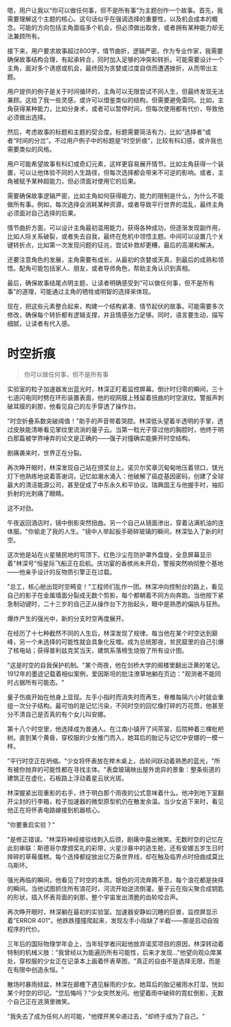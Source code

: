 <ReasoningChainRenderer>
嗯，用户让我以“你可以做任何事，但不是所有事”为主题创作一个故事。首先，我需要理解这个主题的核心。这句话似乎在强调选择的重要性，以及机会成本的概念。可能的方向包括主角面临多个机会，但必须做出取舍，或者拥有某种能力却无法兼顾所有。

接下来，用户要求故事超过800字，情节曲折，逻辑严密。作为专业作家，我需要确保故事结构合理，有起承转合，同时加入足够的冲突和转折。可能需要设计一个主角，面对多个诱惑或机会，最终因为贪婪或过度自信而遭遇挫折，从而带出主题。

用户提供的例子是关于时间循环的，主角可以无限尝试不同人生，但最终发现无法兼顾。这给了我一些灵感，或许可以借鉴类似的结构，但需要避免雷同。比如，主角获得某种能力，比如分身术，或者可以暂停时间，但每次使用都有代价，导致他必须做出选择。

然后，考虑故事的标题和主题的契合度。标题需要简洁有力，比如“选择者”或者“时间的分岔”。不过用户例子中的标题是“时空折痕”，比较有科幻感，或许我也需要类似的风格。

用户可能希望故事有科幻或奇幻元素，这样更容易展开情节。比如主角获得一个装置，可以让他体验不同的人生路径，但每次选择都会带来不可逆的影响。或者，主角被赋予某种超能力，但必须面对使用它的后果。

需要确保故事逻辑严密，比如主角如何获得能力，能力的限制是什么，为什么不能做所有事。例如，每次选择会消耗某种资源，或者导致平行世界的混乱，最终主角必须面对自己选择的后果。

情节曲折方面，可以设计主角最初滥用能力，获得各种成功，但逐渐发现副作用，比如人际关系破裂，或者失去自我，最终在危机中领悟主题。中间可以设置几个关键转折点，比如第一次发现问题的征兆，尝试补救却更糟，最后的高潮和解决。

还要注意角色的发展，主角需要有成长，从最初的贪婪或天真，到最后的成熟和领悟。配角可能包括家人、朋友，或者导师角色，帮助主角认识到真相。

最后，确保故事结尾点明主题，让读者明确感受到“可以做任何事，但不是所有事”的道理，可能通过主角的牺牲或明智的选择来体现。

现在，把这些元素整合起来，构建一个结构紧凑、情节起伏的故事。可能需要多次修改，确保每个转折都有逻辑支撑，并且情感张力足够。同时，语言要生动，描写细腻，让读者有代入感。
</ReasoningChainRenderer>

# 时空折痕

> 你可以做任何事，但不是所有事

实验室的粒子加速器发出蓝光时，林深正盯着监控屏幕。倒计时归零的瞬间，三十七道闪电同时劈在环形装置表面，他的视网膜上残留着扭曲的时空波纹。警报声刺破耳膜的刹那，他看见自己的左手穿透了操作台。

"时空折叠系数突破阈值！"助手的声音带着哭腔。林深低头望着半透明的手掌，透过皮肤能清晰看见掌纹里流淌的量子云。当第一粒光子穿过他的胸腔时，他终于明白那篇被学界唾弃的论文是正确的——强子对撞确实能撕开时空结构。

剧痛袭来时，世界正在分裂。

再次睁开眼时，林深发现自己站在颁奖台上。诺贝尔奖章沉甸甸地压着领口，镁光灯下他熟练地说着答谢词，记忆如潮水涌入：他破解了癌症基因密码，创建了全球最大的清洁能源公司，甚至促成了中东永久和平协议。瑞典国王与他握手时，袖扣折射的光刺痛了眼睛。

这不对劲。

午夜返回酒店时，镜中倒影突然扭曲。另一个自己从镜面渗出，穿着沾满机油的连体服。"你偷走了我的人生。"镜中人举起扳手砸碎玻璃的瞬间，林深坠入了新的时空。

这次他是站在火星殖民地的穹顶下。红色沙尘在防护罩外盘旋，全息屏幕显示着"林深号"恒星际飞船正在启航。庆功宴的香槟尚未开启，警报突然响彻整个基地——他亲手设计的反物质引擎正在过载。

"总工，核心舱出现时空畸变！"工程师们乱作一团。林深冲向控制台的路上，看见自己的影子在金属墙面分裂成无数个剪影，每个都朝着不同方向奔跑。当他按下紧急制动键时，二十三岁的自己正从操作台下方抬起头，眼中是熟悉的偏执与狂热。

爆炸产生的强光中，新的分支时空再度展开。

在经历了十七种截然不同的人生后，林深发现了规律。每当他在某个时空达到巅峰，另一个未选择的可能性就会具象化反噬。成为总统那夜，贫民窟里的自己引爆了核电站；获得普利兹克奖当天，建筑系落榜生烧毁了所有设计图。

"这是时空的自我保护机制。"某个雨夜，他在剑桥大学的阁楼里翻出泛黄的笔记。1912年的墨迹记载着相似案例，爱因斯坦的批注潦草地躺在页边："观测者不能同时占据所有可能态。"

量子伤痕开始在他身上显现。左手小指时而消失时而再生，脊椎每隔六小时就会重组一次分子结构。最可怕的是记忆污染，不同时空的回忆像打碎的万花筒，他甚至分不清自己是否真的有个女儿叫安娜。

第十八个时空里，他选择成为普通人。在江南小镇开了间茶室，后院种着三棵枇杷树。直到某个黄昏，穿校服的少女推门而入，她耳后的胎记与记忆中安娜的一模一样。

"平行时空正在坍缩。"少女将怀表放在榉木桌上，齿轮间跃动着熟悉的蓝光，"所有被你抛弃的可能性都在寻找主体。"表盘玻璃映出屋外诡异的景象：整条街道的建筑正在虚化，石板路上浮动着星云状光斑。

林深握紧出现重影的右手，终于明白那个雨夜的公式意味着什么。他冲到地下室翻开尘封的行李箱，粒子加速器的微型原型机仍在散发余温。当少女追下来时，看见他正在将怀表电路嫁接到机器核心。

"你要重启实验？"

"是修正错误。"林深将神经接驳线刺入后颈，剧痛中露出微笑。无数时空的记忆在此刻串联：斯德哥尔摩颁奖礼的彩带，火星沙暴中的逃生舱，还有安娜五岁生日时摔碎的草莓蛋糕。每个选择都绽放出亿万条世界线，却在触及临界点时扭曲成莫比乌斯环。

强光再临的瞬间，他看见了时空的本质。银色的河流奔腾不息，每个浪花都是抉择的瞬间。当他试图抓住所有浪花时，河流开始逆流倒灌。量子云在指尖聚合成钥匙的形状，插入怀表背面的刹那，整个宇宙发出清脆的齿轮咬合声。

再次睁开眼时，林深躺在最初的实验室。加速器安静如沉睡的巨兽，监控屏显示着"ERROR 401"。他跌跌撞撞爬起来，发现左手小指缺了半截——那是启动自毁程序的代价。

三年后的国际物理学年会上，当年轻学者问起他放弃诺奖项目的原因，林深转动着特制的机械义肢："我曾经以为能遍历所有可能性，后来才发现..."他望向观众席某处，穿校服的少女正在记录本上画着怀表草图，"真正的自由不是选择无限，而是在有限中创造永恒。"

散场时暴雨倾盆，林深在廊檐下遇见躲雨的少女。她耳后的胎记被雨水打湿，恍如某个时空的印记。"您后悔吗？"少女突然发问。他望着雨中破碎的霓虹倒影，无数个自己正在涟漪里微笑。

"我失去了成为任何人的可能，"他撑开黑伞递过去，"却终于成为了自己。"